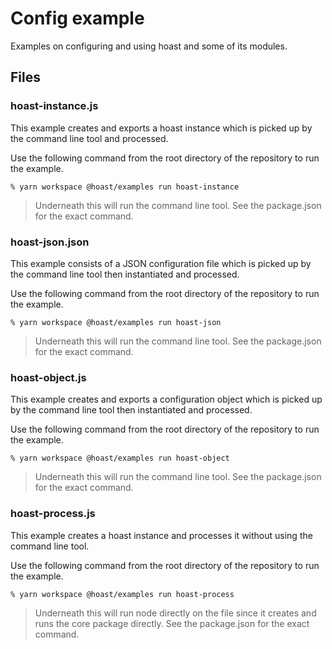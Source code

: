 # Config example

Examples on configuring and using hoast and some of its modules.

## Files

### hoast-instance.js

This example creates and exports a hoast instance which is picked up by the command line tool and processed.

Use the following command from the root directory of the repository to run the example.

```
% yarn workspace @hoast/examples run hoast-instance
```

> Underneath this will run the command line tool. See the package.json for the exact command.

### hoast-json.json

This example consists of a JSON configuration file which is picked up by the command line tool then instantiated and processed.

Use the following command from the root directory of the repository to run the example.

```
% yarn workspace @hoast/examples run hoast-json
```

> Underneath this will run the command line tool. See the package.json for the exact command.

### hoast-object.js

This example creates and exports a configuration object which is picked up by the command line tool then instantiated and processed.

Use the following command from the root directory of the repository to run the example.

```
% yarn workspace @hoast/examples run hoast-object
```

> Underneath this will run the command line tool. See the package.json for the exact command.

### hoast-process.js

This example creates a hoast instance and processes it without using the command line tool.

Use the following command from the root directory of the repository to run the example.

```
% yarn workspace @hoast/examples run hoast-process
```

> Underneath this will run node directly on the file since it creates and runs the core package directly. See the package.json for the exact command.
